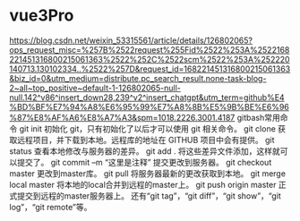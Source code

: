 # vue3Pro
https://blog.csdn.net/weixin_53315561/article/details/126802065?ops_request_misc=%257B%2522request%255Fid%2522%253A%2522168221451316800215061363%2522%252C%2522scm%2522%253A%252220140713.130102334..%2522%257D&request_id=168221451316800215061363&biz_id=0&utm_medium=distribute.pc_search_result.none-task-blog-2~all~top_positive~default-1-126802065-null-null.142^v86^insert_down28,239^v2^insert_chatgpt&utm_term=github%E4%BD%BF%E7%94%A8%E6%95%99%E7%A8%8B%E5%9B%BE%E6%96%87%E8%AF%A6%E8%A7%A3&spm=1018.2226.3001.4187
gitbash常用命令
git init 初始化 git，只有初始化了以后才可以使用 git 相关命令。
git clone 获取远程项目，并下载到本地。远程库的地址在 GITHUB 项目中会有提供。
git status 查看本地修改与服务器的差异。
git add . 将这些差异文件添加，这样就可以提交了。
git commit –m “这里是注释” 提交更改到服务器。
git checkout master 更改到master库。
git pull 将服务器最新的更改获取到本地。
git merge local master 将本地的local合并到远程的master上。
git push origin master 正式提交到远程的master服务器上。
还有“git tag”，“git diff”，“git show”，“git log”，“git remote”等。
